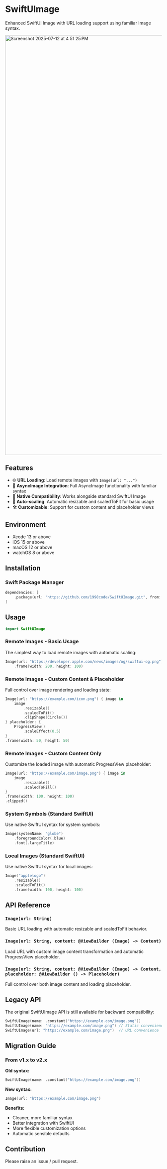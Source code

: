 # SwiftUImage
Enhanced SwiftUI Image with URL loading support using familiar Image syntax.

<img width="1566" height="1349" alt="Screenshot 2025-07-12 at 4 51 25 PM" src="https://github.com/user-attachments/assets/577402b1-ac5b-4703-a774-4ad42b91167f" />

## Features
- 🌐 **URL Loading**: Load remote images with `Image(url: "...")`
- 🔄 **AsyncImage Integration**: Full AsyncImage functionality with familiar syntax
- 🎨 **Native Compatibility**: Works alongside standard SwiftUI Image
- 📱 **Auto-scaling**: Automatic resizable and scaledToFit for basic usage
- 🛠 **Customizable**: Support for custom content and placeholder views

## Environment
- Xcode 13 or above
- iOS 15 or above
- macOS 12 or above
- watchOS 8 or above

## Installation

### Swift Package Manager
```swift
dependencies: [
    .package(url: "https://github.com/1998code/SwiftUImage.git", from: "1.0.0")
]
```

## Usage

```swift
import SwiftUImage
```

### Remote Images - Basic Usage
The simplest way to load remote images with automatic scaling:

```swift
Image(url: "https://developer.apple.com/news/images/og/swiftui-og.png")
    .frame(width: 200, height: 100)
```

### Remote Images - Custom Content & Placeholder
Full control over image rendering and loading state:

```swift
Image(url: "https://example.com/icon.png") { image in
    image
        .resizable()
        .scaledToFit()
        .clipShape(Circle())
} placeholder: {
    ProgressView()
        .scaleEffect(0.5)
}
.frame(width: 50, height: 50)
```

### Remote Images - Custom Content Only
Customize the loaded image with automatic ProgressView placeholder:

```swift
Image(url: "https://example.com/image.png") { image in
    image
        .resizable()
        .scaledToFill()
}
.frame(width: 100, height: 100)
.clipped()
```

### System Symbols (Standard SwiftUI)
Use native SwiftUI syntax for system symbols:

```swift
Image(systemName: "globe")
    .foregroundColor(.blue)
    .font(.largeTitle)
```

### Local Images (Standard SwiftUI)
Use native SwiftUI syntax for local images:

```swift
Image("applelogo")
    .resizable()
    .scaledToFit()
    .frame(width: 100, height: 100)
```

## API Reference

### `Image(url: String)`
Basic URL loading with automatic resizable and scaledToFit behavior.

### `Image(url: String, content: @ViewBuilder (Image) -> Content)`
Load URL with custom image content transformation and automatic ProgressView placeholder.

### `Image(url: String, content: @ViewBuilder (Image) -> Content, placeholder: @ViewBuilder () -> Placeholder)`
Full control over both image content and loading placeholder.

## Legacy API

The original SwiftUImage API is still available for backward compatibility:

```swift
SwiftUImage(name: .constant("https://example.com/image.png"))
SwiftUImage(name: "https://example.com/image.png") // Static convenience
SwiftUImage(url: "https://example.com/image.png")  // URL convenience
```

## Migration Guide

### From v1.x to v2.x

**Old syntax:**
```swift
SwiftUImage(name: .constant("https://example.com/image.png"))
```

**New syntax:**
```swift
Image(url: "https://example.com/image.png")
```

**Benefits:**
- Cleaner, more familiar syntax
- Better integration with SwiftUI
- More flexible customization options
- Automatic sensible defaults

## Contribution
Please raise an issue / pull request.
